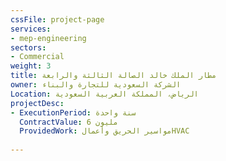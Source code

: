 ```yaml
---
cssFile: project-page
services:
- mep-engineering
sectors:
- Commercial
weight: 3
title: مطار الملك خالد الصالة الثالثة والرابعة
owner: الشركة السعودية للتجارة والبناء
Location: الرياض، المملكة العربية السعودية
projectDesc:
- ExecutionPeriod: سنة واحدة
  ContractValue: 6 مليون
  ProvidedWork: مواسير الحريق وأعمالHVAC
 
---
```

